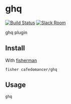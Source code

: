 # ghq

[![Build Status][travis-badge]][travis-link]
[![Slack Room][slack-badge]][slack-link]

ghq plugin

## Install

With [fisherman]

```
fisher cafedomancer/ghq
```

## Usage

```fish
ghq
```

[travis-link]: https://travis-ci.org/cafedomancer/ghq
[travis-badge]: https://img.shields.io/travis/cafedomancer/ghq.svg
[slack-link]: https://fisherman-wharf.herokuapp.com
[slack-badge]: https://fisherman-wharf.herokuapp.com/badge.svg
[fisherman]: https://github.com/fisherman/fisherman
